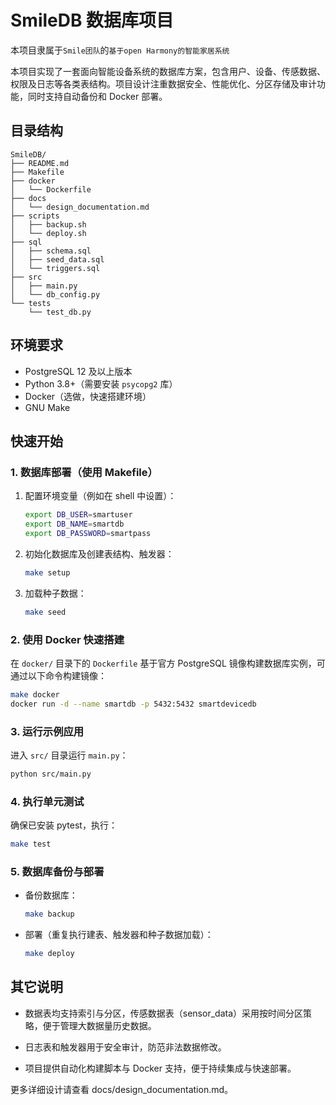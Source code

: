 # SmileDB 数据库项目

本项目隶属于```Smile团队```的```基于open Harmony的智能家居系统```

本项目实现了一套面向智能设备系统的数据库方案，包含用户、设备、传感数据、权限及日志等各类表结构。项目设计注重数据安全、性能优化、分区存储及审计功能，同时支持自动备份和 Docker 部署。

## 目录结构

```
SmileDB/
├── README.md
├── Makefile
├── docker
│   └── Dockerfile
├── docs
│   └── design_documentation.md
├── scripts
│   ├── backup.sh
│   └── deploy.sh
├── sql
│   ├── schema.sql
│   ├── seed_data.sql
│   └── triggers.sql
├── src
│   ├── main.py
│   └── db_config.py
└── tests
    └── test_db.py

```

## 环境要求

- PostgreSQL 12 及以上版本
- Python 3.8+（需要安装 `psycopg2` 库）
- Docker（选做，快速搭建环境）
- GNU Make

## 快速开始

### 1. 数据库部署（使用 Makefile）

1. 配置环境变量（例如在 shell 中设置）：
   ```bash
   export DB_USER=smartuser
   export DB_NAME=smartdb
   export DB_PASSWORD=smartpass
    ```

2. 初始化数据库及创建表结构、触发器：
    
    ```bash
    make setup
    ```
    
3. 加载种子数据：
    
    ```bash
    make seed
    ```
    

### 2. 使用 Docker 快速搭建

在 `docker/` 目录下的 `Dockerfile` 基于官方 PostgreSQL 镜像构建数据库实例，可通过以下命令构建镜像：

```bash
make docker
docker run -d --name smartdb -p 5432:5432 smartdevicedb
```

### 3. 运行示例应用

进入 `src/` 目录运行 `main.py`：

```bash
python src/main.py
```

### 4. 执行单元测试

确保已安装 pytest，执行：

```bash
make test
```

### 5. 数据库备份与部署

* 备份数据库：
    
    ```bash
    make backup
    ```
    
* 部署（重复执行建表、触发器和种子数据加载）：
    
    ```bash
    make deploy
    ```
    

## 其它说明

* 数据表均支持索引与分区，传感数据表（sensor_data）采用按时间分区策略，便于管理大数据量历史数据。
    
* 日志表和触发器用于安全审计，防范非法数据修改。
    
* 项目提供自动化构建脚本与 Docker 支持，便于持续集成与快速部署。
    

更多详细设计请查看 docs/design_documentation.md。
